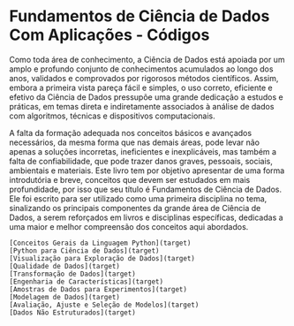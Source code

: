 # Fundamentos de Ciência de Dados Com Aplicações - Códigos

Como toda área de conhecimento, a Ciência de Dados está apoiada por um amplo e profundo conjunto de conhecimentos acumulados ao longo dos anos, validados e comprovados por rigorosos métodos científicos. Assim, embora a primeira vista pareça fácil e simples, o uso correto, eficiente
e efetivo da Ciência de Dados pressupõe uma grande dedicação a estudos e práticas, em temas direta e indiretamente associados à análise de dados com algoritmos, técnicas e dispositivos computacionais. 

A falta da formação adequada nos conceitos básicos e avançados necessários, da mesma forma que nas demais áreas, pode levar não apenas a soluções incorretas, ineficientes e inexplicáveis, mas também a falta de confiabilidade, que pode trazer danos graves, pessoais, sociais, ambientais e materiais.
Este livro tem por objetivo apresentar de uma forma introdutória e breve, conceitos que devem ser estudados em mais profundidade, por isso que seu título é Fundamentos de Ciência de Dados. Ele foi escrito para ser utilizado como uma primeira disciplina no tema, sinalizando os principais componentes da grande área de Ciência de Dados, a serem reforçados em livros e disciplinas específicas, dedicadas a uma maior e melhor compreensão dos conceitos aqui abordados.

```{tableofcontents}
[Conceitos Gerais da Linguagem Python](target)
[Python para Ciência de Dados](target)
[Visualização para Exploração de Dados](target)
[Qualidade de Dados](target)
[Transformação de Dados](target)
[Engenharia de Características](target)
[Amostras de Dados para Experimentos](target)
[Modelagem de Dados](target)
[Avaliação, Ajuste e Seleção de Modelos](target)
[Dados Não Estruturados](target)
```
